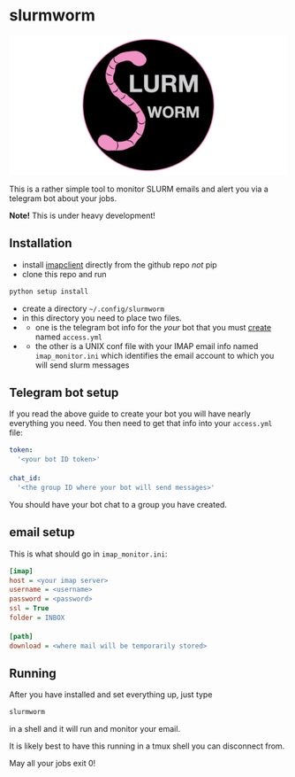 # slurmworm
![alt text](https://raw.githubusercontent.com/grburgess/slurmworm/main/logo.png)

This is a rather simple tool to monitor SLURM emails and alert you via a telegram bot about your jobs.

**Note!** This is under heavy development!

## Installation

* install [imapclient](https://github.com/mjs/imapclient) directly from the github repo *not* pip
* clone this repo and run 
```bash
python setup install
```
* create a directory ```~/.config/slurmworm```
* in this directory you need to place two files. 
* * one is the telegram bot info for the *your* bot that you must [create](https://firstwarning.net/vanilla/discussion/4/create-telegram-bot-and-get-bots-token-and-the-groups-chat-id) named ```access.yml```
* * the other is a UNIX conf file with your IMAP email info named ```imap_monitor.ini``` which identifies the email account to which you will send slurm messages

## Telegram bot setup
If you read the above guide to create your bot you will have nearly everything you need. You then need to get that info into your ```access.yml``` file:
```yaml
token:
  '<your bot ID token>'

chat_id:
  '<the group ID where your bot will send messages>'

```

You should have your bot chat to a group you have created. 


## email setup
This is what should go in ```imap_monitor.ini```:

```ini
[imap]
host = <your imap server>
username = <username>
password = <password>
ssl = True
folder = INBOX

[path]
download = <where mail will be temporarily stored>
```

## Running
After you have installed and set everything up, just type
```bash
slurmworm
```
in a shell and it will run and monitor your email. 

It is likely best to have this running in a tmux shell you can disconnect from.

May all your jobs exit 0!
